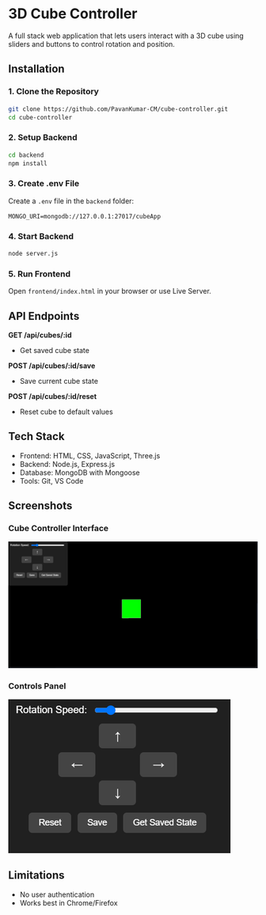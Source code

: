 # 3D Cube Controller

A full stack web application that lets users interact with a 3D cube using sliders and buttons to control rotation and position.

## Installation

### 1. Clone the Repository
```bash
git clone https://github.com/PavanKumar-CM/cube-controller.git
cd cube-controller
```

### 2. Setup Backend
```bash
cd backend
npm install
```

### 3. Create .env File
Create a `.env` file in the `backend` folder:
```
MONGO_URI=mongodb://127.0.0.1:27017/cubeApp
```

### 4. Start Backend
```bash
node server.js
```

### 5. Run Frontend
Open `frontend/index.html` in your browser or use Live Server.

## API Endpoints

**GET /api/cubes/:id**
- Get saved cube state

**POST /api/cubes/:id/save**
- Save current cube state

**POST /api/cubes/:id/reset**
- Reset cube to default values

## Tech Stack

- Frontend: HTML, CSS, JavaScript, Three.js
- Backend: Node.js, Express.js
- Database: MongoDB with Mongoose
- Tools: Git, VS Code

## Screenshots

### Cube Controller Interface

![Cube UI](./screenshots/CubeInterface.png)

### Controls Panel

![Controls](./screenshots/ControlPanel.png)

## Limitations

- No user authentication
- Works best in Chrome/Firefox